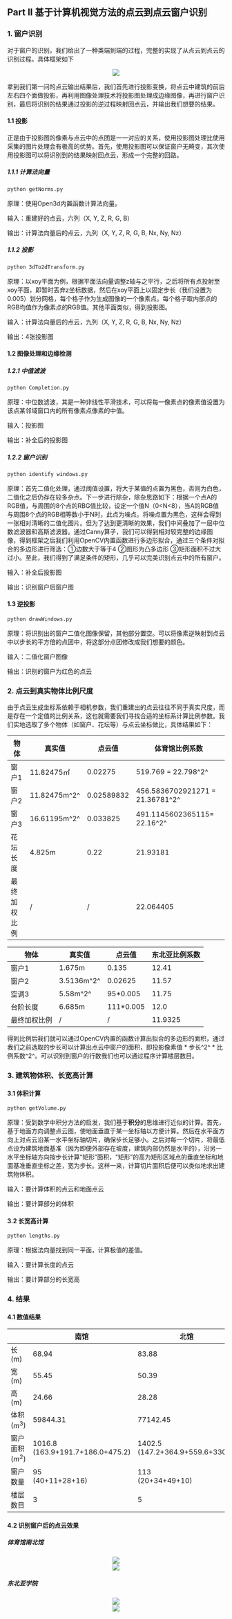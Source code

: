 ## Part II 基于计算机视觉方法的点云到点云窗户识别

### 1. 窗户识别

对于窗户的识别，我们给出了一种类端到端的过程，完整的实现了从点云到点云的识别过程。具体框架如下

<center><img src="../imgs/part2.png" style="zoom:100%;" /></center>


拿到我们第一问的点云输出结果后，我们首先进行投影变换，将点云中建筑的前后左右四个面做投影，再利用图像处理技术将投影图处理成边缘图像，再进行窗户识别，最后将识别的结果通过投影的逆过程映射回点云，并输出我们想要的结果。

#### 1.1 投影

正是由于投影图的像素与点云中的点团是一一对应的关系，使用投影图处理比使用采集的图片处理会有极高的优势。首先，使用投影图可以保证窗户无畸变，其次使用投影图可以将识别到的结果映射回点云，形成一个完整的回路。

##### 1.1.1 计算法向量

```bash
python getNorms.py
```

原理：使用Open3d内置函数计算法向量。

输入：重建好的点云，六列（X, Y, Z, R, G, B）

输出：计算法向量后的点云，九列（X, Y, Z, R, G, B, Nx, Ny, Nz）



##### 1.1.2 投影

```bash
python 3dTo2dTransform.py
```

原理：以xoy平面为例，根据平面法向量调整z轴与之平行，之后将所有点投射至xoy平面，即暂时丢弃z坐标数据，然后在xoy平面上以固定步长（我们设置为0.005）划分网格，每个格子作为生成图像的一个像素点。每个格子取内部点的RGB均值作为像素点的RGB值。其他平面类似，得到投影图。

输入：计算法向量后的点云，九列（X, Y, Z, R, G, B, Nx, Ny, Nz）

输出：4张投影图



#### 1.2 图像处理和边缘检测

##### 1.2.1 中值滤波

```bash
python Completion.py
```

原理：中位数滤波，其是一种非线性平滑技术，可以将每一像素点的像素值设置为该点某邻域窗口内的所有像素点像素的中值。

输入：投影图

输出：补全后的投影图



##### 1.2.2 窗户识别

```bash
python identify windows.py
```

原理：首先二值化处理，通过阈值设置，将大于某值的点置为黑色，否则为白色，二值化之后仍存在较多杂点。下一步进行除杂，除杂思路如下：根据一个点A的RGB值，与周围的8个点的RBG值比较，设定一个值N（0<N<8），当A的RGB值与周围8个点的RGB相等数小于N时，此点为噪点。将噪点置为黑色，这样会得到一张相对清晰的二值化图片。但为了达到更清晰的效果，我们中间叠加了一层中位数滤波器和高斯滤波器。通过Canny算子，我们可以得到相对较完整的边缘图像，得到框架之后我们利用OpenCV内置函数进行多边形拟合，通过三个条件对拟合的多边形进行筛选：①边数大于等于4 ②图形为凸多边形 ③矩形面积不过大过小。至此，我们得到了满足条件的矩形，几乎可以完美识别点云中的所有窗户。

输入：补全后投影图

输出：识别窗户后窗户图



#### 1.3 逆投影

```bash
python drawWindows.py
```

原理：将识别出的窗户二值化图像保留，其他部分置空。可以将像素逆映射到点云中以步长的平方倍的点团中，将这部分点团修改成我们想要的颜色。

输入：二值化窗户图像

输出：识别的窗户为红色的点云



### 2. 点云到真实物体比例尺度

由于点云生成坐标系依赖于相机参数，我们重建出的点云往往不同于真实尺度，而是存在一个定值的比例关系，这也就需要我们寻找合适的坐标系计算比例参数。我们实地选取了多个物体（如窗户、花坛等）与点云坐标做比，具体结果如下：

| 物体         | 真实值       | 点云值     | 体育馆比例系数                  |
| ------------ | ------------ | ---------- | ------------------------------- |
| 窗户1        | 11.82475㎡   | 0.02275    | 519.769 = 22.798^2^             |
| 窗户2        | 11.82475m^2^ | 0.02589832 | 456.5836702921271 = 21.36781^2^ |
| 窗户3        | 16.61195m^2^ | 0.033825   | 491.1145602365115= 22.16^2^     |
| 花坛长度     | 4.825m       | 0.22       | 21.93181                        |
| 最终加权比例 | /            | /          | 22.064405                       |


| 物体         | 真实值     | 点云值    | 东北亚比例系数 |
| ------------ | ---------- | --------- | -------------- |
| 窗户1        | 1.675m     | 0.135     | 12.41          |
| 窗户2        | 3.5136m^2^ | 0.02625   | 11.57          |
| 空调3        | 5.58m^2^   | 95*0.005  | 11.75          |
| 台阶长度     | 6.685m     | 111*0.005 | 12.0           |
| 最终加权比例 | /          | /         | 11.9325        |

得到比例后我们就可以通过OpenCV内置的函数计算出拟合的多边形的面积，通过我们之前选取的步长可以计算出点云中窗户的面积，即投影像素值 * 步长^2^ * 比例系数^2^。可以识别到窗户的行数我们也可以通过程序计算楼层数目。



### 3. 建筑物体积、长宽高计算

#### 3.1 体积计算

```bash
python getVolume.py
```

原理：受到数学中积分方法的启发，我们基于**积分**的思维进行近似的计算。首先，基于地面方向调整点云图，使地面垂直于某一坐标轴以方便计算。然后在水平面方向上对点云沿某一水平坐标轴切片，确保步长足够小。之后对每一个切片，将最低点设为建筑地面基准（因为即便外部存在坡度，建筑内部仍然是水平的），沿另一水平坐标轴方向按步长计算“矩形”面积，“矩形”的高为矩形区域点的垂直坐标和地面基准垂直坐标之差，宽为步长。这样一来，计算切片面积后便可以类似地求出建筑物体积。

输入：要计算体积的点云和地面点云

输出：要计算部分的体积



#### 3.2 长宽高计算

```bash
python lengths.py
```

原理：根据法向量找到同一平面，计算极值的差值。

输入：要计算长度的点云

输出：要计算部分的长宽高



### 4. 结果

#### 4.1 数值结果

|                 | 南馆                                  | 北馆                                  | 体育馆总                           | 东北亚学院                    |
| --------------- | ------------------------------------- | ------------------------------------- | ---------------------------------- | ----------------------------- |
| 长(m)           | 68.94                                 | 83.88                                 | 68.94+83.88                        | 90.21                         |
| 宽(m)           | 55.45                                 | 50.39                                 | 55.45+59.39                        | 24.10                         |
| 高(m)           | 24.66                                 | 28.28                                 | 29.34+28.28                        | 28.10                         |
| 体积($m^3$)     | 59844.31                              | 77142.45                              | 136986.76<br />(59844.31+77142.45) | 24958.36                      |
| 窗户面积($m^2$) | 1016.8<br />(163.9+191.7+186.0+475.2) | 1402.5<br />(147.2+364.9+559.6+330.8) | 2419.3<br />(1016.8+1402.5)        | 548.4<br />(34.6+280.6+233.2) |
| 窗户数量        | 95<br />(40+11+28+16)                 | 113<br />(20+34+49+10)                | 208<br />(95+113)                  | 204<br />(6+76+122)           |
| 楼层数目        | 3                                     | 5                                     | 3/5                                | 3/5/6                         |



#### 4.2 识别窗户后的点云效果

##### 体育馆南北馆

<center><img src="../imgs/gym2.jpg" style="zoom:100%;" /></center>

<center><img src="../imgs/gym1.png" style="zoom:100%;" /></center>



##### 东北亚学院

<center><img src="../imgs/dby1.png" style="zoom:100%;" /></center>

<center><img src="../imgs/dby2.png" style="zoom:100%;" /></center>


